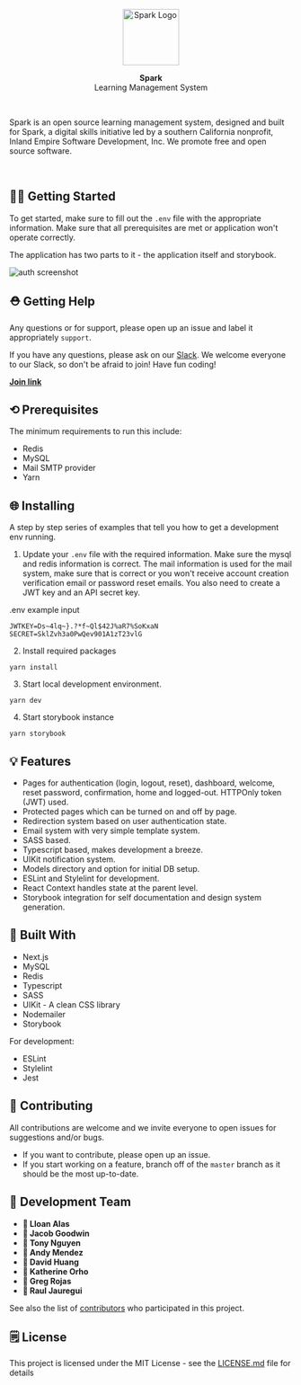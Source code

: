 <p align="center">
  <img
    alt="Spark Logo"
    src="https://raw.githubusercontent.com/inland-empire-software-development/spark/00031-readme-update/public/images/logo/spark-360x360.png"
    width="100px" >
</p>
<p align="center">
  <strong>Spark</strong><br>
  Learning Management System
</p> 
<br>
<p>
Spark is an open source learning management system, designed and built for Spark, a digital skills initiative led by a southern California nonprofit, Inland Empire Software Development, Inc. We promote free and open source software. 
</p>
<br>

## 👨‍💻 **Getting Started**

To get started, make sure to fill out the `.env` file with the appropriate information. Make sure that all prerequisites are met or application won't operate correctly.

The application has two parts to it - the application itself and storybook.

![auth screenshot](https://raw.githubusercontent.com/lloan/next-authenticate/master/public/images/authentication-screenshot.png)

## ⛑ **Getting Help**

Any questions or for support, please open up an issue and label it appropriately `support`. 

If you have any questions, please ask on our [Slack](https://ie-sd.slack.com). We welcome everyone to our Slack, so don't be afraid to join! Have fun coding!

**<a href="https://join.slack.com/t/ie-sd/shared_invite/enQtNTY1NDU3MTg4NDE5LWZiNjViZmQ0ODhmN2Q0NTg1NWQwZTcyODEyYmM4ZGYxNjZkM2UxYzU5OTZkMDY4YzljYjIwZGY4YmEyNzRlNjA">Join link</a>**

## ⟲ **Prerequisites**

The minimum requirements to run this include:

- Redis 
- MySQL
- Mail SMTP provider
- Yarn

## 🌐 **Installing**

A step by step series of examples that tell you how to get a development env running.

1. Update your `.env` file with the required information. Make sure the mysql and redis information is correct. The mail information is used for the mail system, make sure that is correct or you won't receive account creation verification email or password reset emails. You also need to create a JWT key and an API secret key.

.env example input
```
JWTKEY=Ds~4lq~}.?*f~Ql$42J%aR7%SoKxaN
SECRET=SklZvh3a0PwQev901A1zT23vlG
```

2. Install required packages

```
yarn install
```

3. Start local development environment.
```
yarn dev
```

4. Start storybook instance 
```
yarn storybook
```

## 💡 **Features**
- Pages for authentication (login, logout, reset), dashboard, welcome, reset password, confirmation, home and logged-out. HTTPOnly token (JWT) used.
- Protected pages which can be turned on and off by page.
- Redirection system based on user authentication state.
- Email system with very simple template system.
- SASS based.
- Typescript based, makes development a breeze.
- UIKit notification system.
- Models directory and option for initial DB setup.
- ESLint and Stylelint for development.
- React Context handles state at the parent level.
- Storybook integration for self documentation and design system generation.

## 🔨 **Built With**
* Next.js 
* MySQL
* Redis
* Typescript
* SASS
* UIKit - A clean CSS library
* Nodemailer
* Storybook

For development:

* ESLint
* Stylelint
* Jest

## 🤝 **Contributing**
All contributions are welcome and we invite everyone to open issues for suggestions and/or bugs.

- If you want to contribute, please open up an issue.
- If you start working on a feature, branch off of the `master` branch as it should be the most up-to-date.

## 📓 **Development Team**

* **👤 Lloan Alas**  
* **👤 Jacob Goodwin** 
* **👤 Tony Nguyen** 
* **👤 Andy Mendez** 
* **👤 David Huang** 
* **👤 Katherine Orho**  
* **👤 Greg Rojas** 
* **👤 Raul Jauregui** 

See also the list of [contributors](https://github.com/lloan/next-authenticate/graphs/contributors) who participated in this project.

## 🗒 **License**

This project is licensed under the MIT License - see the [LICENSE.md](LICENSE.md) file for details
